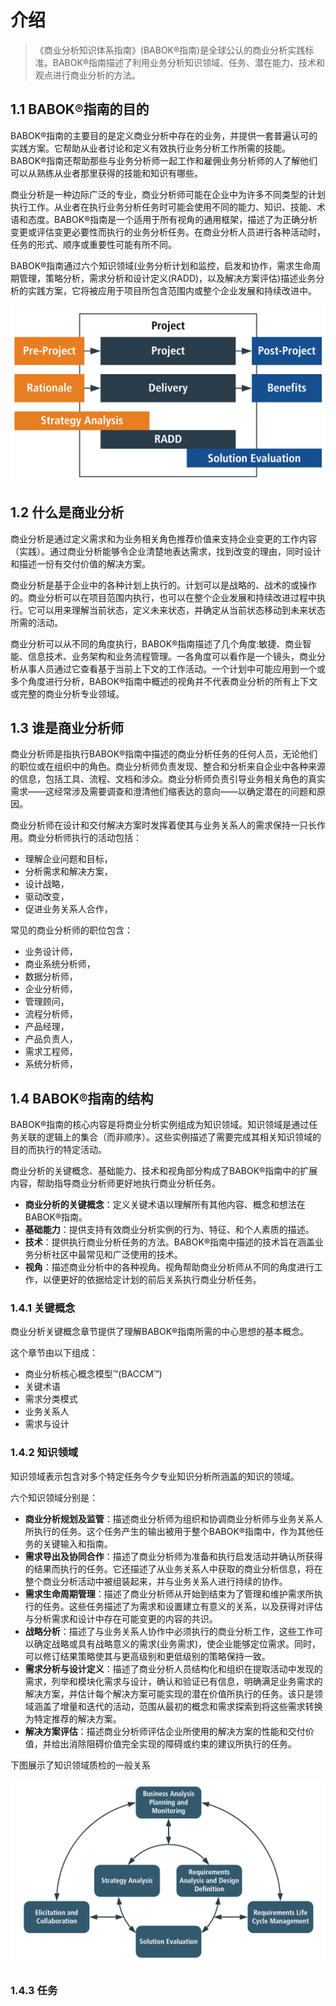 # 介绍
> 《商业分析知识体系指南》(BABOK®指南)是全球公认的商业分析实践标准。BABOK®指南描述了利用业务分析知识领域、任务、潜在能力、技术和观点进行商业分析的方法。

## 1.1 BABOK®指南的目的

BABOK®指南的主要目的是定义商业分析中存在的业务，并提供一套普遍认可的实践方案。它帮助从业者讨论和定义有效执行业务分析工作所需的技能。BABOK®指南还帮助那些与业务分析师一起工作和雇佣业务分析师的人了解他们可以从熟练从业者那里获得的技能和知识有哪些。

商业分析是一种边际广泛的专业，商业分析师可能在企业中为许多不同类型的计划执行工作。从业者在执行业务分析任务时可能会使用不同的能力、知识、技能、术语和态度。BABOK®指南是一个适用于所有视角的通用框架，描述了为正确分析变更或评估变更必要性而执行的业务分析任务。在商业分析人员进行各种活动时，任务的形式、顺序或重要性可能有所不同。

BABOK®指南通过六个知识领域(业务分析计划和监控，启发和协作，需求生命周期管理，策略分析，需求分析和设计定义(RADD)，以及解决方案评估)描述业务分析的实践方案，它将被应用于项目所包含范围内或整个企业发展和持续改进中。

![alt Figure 1.1.1 项目之外的商业分析](Figure_1.1.1_项目之外的商业分析.png "Figure 1.1.1 项目之外的商业分析")

## 1.2 什么是商业分析

商业分析是通过定义需求和为业务相关角色推荐价值来支持企业变更的工作内容（实践）。通过商业分析能够令企业清楚地表达需求，找到改变的理由，同时设计和描述一份有交付价值的解决方案。

商业分析是基于企业中的各种计划上执行的。计划可以是战略的、战术的或操作的。商业分析可以在项目范围内执行，也可以在整个企业发展和持续改进过程中执行。它可以用来理解当前状态，定义未来状态，并确定从当前状态移动到未来状态所需的活动。

商业分析可以从不同的角度执行，BABOK®指南描述了几个角度:敏捷、商业智能、信息技术、业务架构和业务流程管理。一各角度可以看作是一个镜头，商业分析从事人员通过它查看基于当前上下文的工作活动。一个计划中可能应用到一个或多个角度进行分析，BABOK®指南中概述的视角并不代表商业分析的所有上下文或完整的商业分析专业领域。

## 1.3 谁是商业分析师

商业分析师是指执行BABOK®指南中描述的商业分析任务的任何人员，无论他们的职位或在组织中的角色。商业分析师负责发现、整合和分析来自企业中各种来源的信息，包括工具、流程、文档和涉众。商业分析师负责引导业务相关角色的真实需求——这经常涉及需要调查和澄清他们缩表达的意向——以确定潜在的问题和原因。

商业分析师在设计和交付解决方案时发挥着使其与业务关系人的需求保持一只长作用。商业分析师执行的活动包括：
* 理解企业问题和目标，
* 分析需求和解决方案，
* 设计战略，
* 驱动改变，
* 促进业务关系人合作，
  
常见的商业分析师的职位包含：
* 业务设计师，
* 商业系统分析师，
* 数据分析师，
* 企业分析师，
* 管理顾问，
* 流程分析师，
* 产品经理，
* 产品负责人，
* 需求工程师，
* 系统分析师，

## 1.4 BABOK®指南的结构

BABOK®指南的核心内容是将商业分析实例组成为知识领域。知识领域是通过任务关联的逻辑上的集合（而非顺序）。这些实例描述了需要完成其相关知识领域的目的而执行的特定活动。

商业分析的关键概念、基础能力、技术和视角部分构成了BABOK®指南中的扩展内容，帮助指导商业分析师更好地执行商业分析任务。

* **商业分析的关键概念**：定义关键术语以理解所有其他内容、概念和想法在BABOK®指南。
* **基础能力**：提供支持有效商业分析实例的行为、特征、和个人素质的描述。
* **技术**：提供执行商业分析任务的方法。BABOK®指南中描述的技术旨在涵盖业务分析社区中最常见和广泛使用的技术。
* **视角**：描述商业分析中的各种视角。视角帮助商业分析师从不同的角度进行工作，以便更好的依据给定计划的前后关系执行商业分析任务。

### 1.4.1 关键概念

商业分析关键概念章节提供了理解BABOK®指南所需的中心思想的基本概念。

这个章节由以下组成：
* 商业分析核心概念模型™(BACCM™)
* 关键术语
* 需求分类模式
* 业务关系人
* 需求与设计

### 1.4.2 知识领域

知识领域表示包含对多个特定任务今夕专业知识分析所涵盖的知识的领域。

六个知识领域分别是：
* **商业分析规划及监管**：描述商业分析师为组织和协调商业分析师与业务关系人所执行的任务。这个任务产生的输出被用于整个BABOK®指南中，作为其他任务的关键输入和指南。
* **需求导出及协同合作**：描述了商业分析师为准备和执行启发活动并确认所获得的结果而执行的任务。它还描述了从业务关系人中获取的商业分析信息，将在整个商业分析活动中被组装起来，并与业务关系人进行持续的协作。
* **需求生命周期管理**：描述了商业分析师从开始到结束为了管理和维护需求所执行的任务。这些任务描述了为需求和设置建立有意义的关系，以及获得对评估与分析需求和设计中存在可能变更的内容的共识。
* **战略分析**：描述了与业务关系人协作中必须执行的商业分析工作，这些工作可以确定战略或具有战略意义的需求(业务需求)，使企业能够定位需求。同时，可以修订结果策略使其与更高级别和更低级别的策略保持一致。
* **需求分析与设计定义**：描述了商业分析人员结构化和组织在提取活动中发现的需求，列举和模块化需求与设计，确认和验证已有信息，明确满足业务需求的解决方案，并估计每个解决方案可能实现的潜在价值所执行的任务。该只是领域涵盖了增量和迭代的活动，范围从最初的概念和需求探索到将这些需求转换为特定推荐的解决方案。
* **解决方案评估**：描述商业分析师评估企业所使用的解决方案的性能和交付价值，并给出消除阻碍价值完全实现的障碍或约束的建议所执行的任务。

下图展示了知识领域质检的一般关系

![alt Figure_1.4.1_知识领域之间的关系](Figure_1.4.1_知识领域之间的关系.png "Figure_1.4.1_知识领域之间的关系")

### 1.4.3 任务
